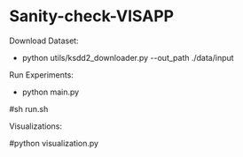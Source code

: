 # Sanity-check-VISAPP

Download Dataset:

- python utils/ksdd2_downloader.py --out_path ./data/input

Run Experiments:

- python main.py




#sh run.sh

Visualizations:

#python visualization.py
